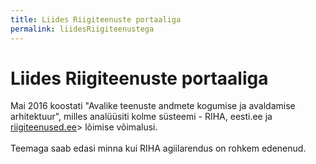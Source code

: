 ```yaml
---
title: Liides Riigiteenuste portaaliga
permalink: liidesRiigiteenustega
---
```


# Liides Riigiteenuste portaaliga

<p class='staatus'>Mai 2016 koostati "Avalike teenuste andmete kogumise ja avaldamise arhitektuur", milles analüüsiti kolme süsteemi - RIHA, eesti.ee ja <a href='https://www.riigiteenused.ee'>riigiteenused.ee</a>> lõimise võimalusi.<br>
<br>
Teemaga saab edasi minna kui RIHA agiilarendus on rohkem edenenud. 
</p>